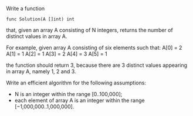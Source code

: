 Write a function

    func Solution(A []int) int

that, given an array A consisting of N integers, returns the number of distinct values in array A.

For example, given array A consisting of six elements such that:
    A[0] = 2    A[1] = 1    A[2] = 1
    A[3] = 2    A[4] = 3    A[5] = 1

the function should return 3, because there are 3 distinct values appearing in array A, namely 1, 2 and 3.

Write an efficient algorithm for the following assumptions:
- N is an integer within the range [0..100,000];
- each element of array A is an integer within the range [−1,000,000..1,000,000].